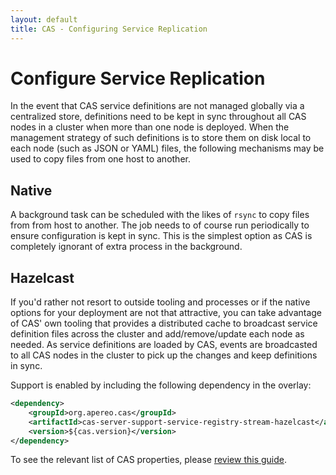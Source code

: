 ```yaml
---
layout: default
title: CAS - Configuring Service Replication
---
```


# Configure Service Replication

In the event that CAS service definitions are not managed globally via a centralized store, 
definitions need to be kept in sync throughout all CAS nodes in a cluster when more than one node is deployed. 
When the management strategy of such definitions is to store them on disk local to each node (such as JSON or YAML) files, 
the following mechanisms may be used to copy files from one host to another.

## Native

A background task can be scheduled with the likes of `rsync` to copy files from from host to another. 
The job needs to of course run periodically to ensure configuration is kept in sync. 
This is the simplest option as CAS is completely ignorant of extra process in the background.

## Hazelcast

If you'd rather not resort to outside tooling and processes or if the native options for your 
deployment are not that attractive, you can take advantage of CAS' own tooling that provides a 
distributed cache to broadcast service definition files across the cluster and add/remove/update 
each node as needed. As service definitions are loaded by CAS, events are broadcasted to all 
CAS nodes in the cluster to pick up the changes and keep definitions in sync. 

Support is enabled by including the following dependency in the overlay:

```xml
<dependency>
    <groupId>org.apereo.cas</groupId>
    <artifactId>cas-server-support-service-registry-stream-hazelcast</artifactId>
    <version>${cas.version}</version>
</dependency>
```

To see the relevant list of CAS properties, 
please [review this guide](Configuration-Properties.html#service-registry-replication-hazelcast).
